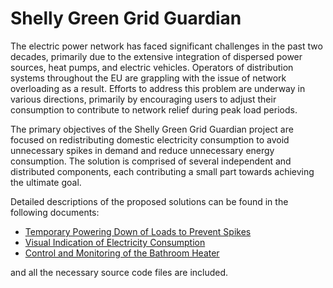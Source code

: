 # Shelly Green Grid Guardian

The electric power network has faced significant challenges in the past two decades, primarily due to the extensive integration of dispersed power sources, heat pumps, and electric vehicles. Operators of distribution systems throughout the EU are grappling with the issue of network overloading as a result. Efforts to address this problem are underway in various directions, primarily by encouraging users to adjust their consumption to contribute to network relief during peak load periods.

The primary objectives of the Shelly Green Grid Guardian project are focused on redistributing domestic electricity consumption to avoid unnecessary spikes in demand and reduce unnecessary energy consumption. The solution is comprised of several independent and distributed components, each contributing a small part towards achieving the ultimate goal.

Detailed descriptions of the proposed solutions can be found in the following documents:

* [Temporary Powering Down of Loads to Prevent Spikes](load-shedding.md)
* [Visual Indication of Electricity Consumption](consumption-indication.pdf)
* [Control and Monitoring of the Bathroom Heater](wallHeater.pdf)

and all the necessary source code files are included.

